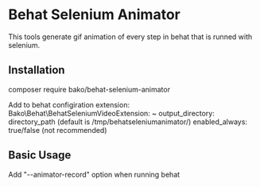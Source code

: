 # Behat Selenium Animator

This tools generate gif animation of every step in behat that is runned with selenium.

## Installation

composer require bako/behat-selenium-animator

Add to behat configiration extension:
    Bako\Behat\BehatSeleniumVideoExtension: ~ 
        output_directory: directory_path (default is /tmp/behatseleniumanimator/)
        enabled_always: true/false (not recommended)    

## Basic Usage

Add "--animator-record" option when running behat
